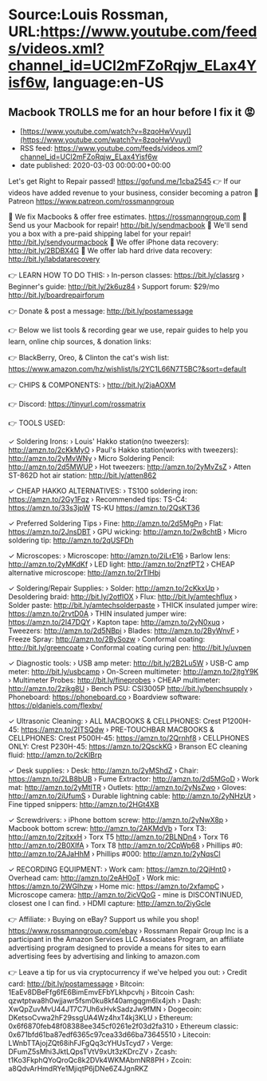 # Source:Louis Rossman, URL:https://www.youtube.com/feeds/videos.xml?channel_id=UCl2mFZoRqjw_ELax4Yisf6w, language:en-US

## Macbook TROLLS me for an hour before I fix it 😡
 - [https://www.youtube.com/watch?v=8zqoHwVvuyI](https://www.youtube.com/watch?v=8zqoHwVvuyI)
 - RSS feed: https://www.youtube.com/feeds/videos.xml?channel_id=UCl2mFZoRqjw_ELax4Yisf6w
 - date published: 2020-03-03 00:00:00+00:00

Let's get Right to Repair passed! https://gofund.me/1cba2545
👉 If our videos have added revenue to your business, consider becoming a patron
🔵 Patreon https://www.patreon.com/rossmanngroup

🔵 We fix Macbooks & offer free estimates. https://rossmanngroup.com
🔵 Send us your Macbook for repair! http://bit.ly/sendmacbook
🔵 We'll send you a box with a pre-paid shipping label for your repair! http://bit.ly/sendyourmacbook
🔵 We offer iPhone data recovery: http://bit.ly/2BDBX4G
🔵 We offer lab hard drive data recovery: http://bit.ly/labdatarecovery

👉 LEARN HOW TO DO THIS:
› In-person classes: https://bit.ly/classrg
› Beginner's guide: http://bit.ly/2k6uz84
› Support forum: $29/mo http://bit.ly/boardrepairforum

👉 Donate & post a message: http://bit.ly/postamessage 

👉 Below we list tools & recording gear we use, repair guides to help you learn, online chip sources, & donation links:

👉 BlackBerry, Oreo, & Clinton the cat's wish list: https://www.amazon.com/hz/wishlist/ls/2YC1L66N7T5BC?&sort=default

👉 CHIPS & COMPONENTS:
› http://bit.ly/2jaAOXM

👉 Discord: https://tinyurl.com/rossmatrix

👉 TOOLS USED:

✓ Soldering Irons:
› Louis' Hakko station(no tweezers): http://amzn.to/2cKkMyO 
› Paul's Hakko station(works with tweezers): http://amzn.to/2yMvWNy
› Micro Soldering Pencil: http://amzn.to/2d5MWUP
› Hot tweezers: http://amzn.to/2yMvZsZ
› Atten ST-862D hot air station: http://bit.ly/atten862

✓ CHEAP HAKKO ALTERNATIVES:
› TS100 soldering iron: https://amzn.to/2Gy1Fqz
› Recommended tips: TS-C4: https://amzn.to/33s3jpW TS-KU https://amzn.to/2QsKT36

✓ Preferred Soldering Tips
› Fine: http://amzn.to/2d5MgPn 
› Flat: https://amzn.to/2JnsDBT 
› GPU wicking: http://amzn.to/2w8chtB
› Micro soldering tip: http://amzn.to/2qUSFDh

✓ Microscopes:
› Microscope: http://amzn.to/2iLrE16 
› Barlow lens: http://amzn.to/2yMKdKf
› LED light: http://amzn.to/2nzfPT2
› CHEAP alternative microscope: http://amzn.to/2rTlHbj

✓ Soldering/Repair Supplies:
› Solder: http://amzn.to/2cKkxUp
› Desoldering braid: http://bit.ly/2otflOX
› Flux: http://bit.ly/amtechflux
› Solder paste: http://bit.ly/amtechsolderpaste
› THICK insulated jumper wire: https://amzn.to/2rvtD0A
› THIN insulated jumper wire: https://amzn.to/2I47DQY
› Kapton tape: http://amzn.to/2yN0xuq
› Tweezers: http://amzn.to/2d5NBpi
› Blades: http://amzn.to/2ByWnvF
› Freeze Spray: http://amzn.to/2BySozw
› Conformal coating: http://bit.ly/greencoate
› Conformal coating curing pen: http://bit.ly/uvpen

✓ Diagnostic tools:
› USB amp meter: http://bit.ly/2B2Lu5W
› USB-C amp meter: http://bit.ly/usbcamp
› On-Screen multimeter: http://amzn.to/2jtgY9K 
› Multimeter Probes: http://bit.ly/fineprobes
› CHEAP multimeter: http://amzn.to/2zjkg8U
› Bench PSU: CSI3005P http://bit.ly/benchsupply
› Phoneboard: https://phoneboard.co
› Boardview software: https://pldaniels.com/flexbv/

✓ Ultrasonic Cleaning:
› ALL MACBOOKS & CELLPHONES: Crest P1200H-45: https://amzn.to/2ITSQdw
› PRE-TOUCHBAR MACBOOKS & CELLPHONES: Crest P500H-45: https://amzn.to/2Qrnhf8
› CELLPHONES ONLY: Crest P230H-45: https://amzn.to/2QsckKG
› Branson EC cleaning fluid: http://amzn.to/2cKlBrp

✓ Desk supplies:
› Desk: http://amzn.to/2yMShdZ
› Chair: https://amzn.to/2LB8bUB
› Fume Extractor: http://amzn.to/2d5MGoD
› Work mat: http://amzn.to/2yMtlTR
› Outlets: http://amzn.to/2yNsZwo
› Gloves: http://amzn.to/2iUfumS
› Durable lightning cable: http://amzn.to/2yNHzUt
› Fine tipped snippers: http://amzn.to/2HGt4XB

✓ Screwdrivers: 
› iPhone bottom screw: http://amzn.to/2yNwX8p
› Macbook bottom screw: http://amzn.to/2AKMdVb
› Torx T3: http://amzn.to/2zjtxxH
› Torx T5 http://amzn.to/2BLNDn4
› Torx T6 http://amzn.to/2B0XIfA
› Torx T8 http://amzn.to/2CpWp68
› Phillips #0: http://amzn.to/2AJaHhM
› Phillips #000: http://amzn.to/2yNqsCl



✓ RECORDING EQUIPMENT:
› Work cam: https://amzn.to/2QjHnt0
› Overhead cam: http://amzn.to/2eAH0oT
› Work mic: https://amzn.to/2WGIhzw
› Home mic: https://amzn.to/2xfampC
› Microscope camera: http://amzn.to/2icVQoG - mine is DISCONTINUED, closest one I can find. 
› HDMI capture: http://amzn.to/2iyGcle

👉 Affiliate:
› Buying on eBay? Support us while you shop! https://www.rossmanngroup.com/ebay
› Rossmann Repair Group Inc is a participant in the Amazon Services LLC Associates Program, an affiliate advertising program designed to provide a means for sites to earn advertising fees by advertising and linking to amazon.com

👉 Leave a tip for us via cryptocurrency if we've helped you out:
› Credit card: http://bit.ly/postamessage
› Bitcoin: 1EaEv8DBeFfg6fE6BimEmvEFbYLkhpcvhj
› Bitcoin Cash: qzwtptwa8h0wjjawr5fsm0ku8kf40amgqgm6lx4jxh
› Dash: XwQpZuvMvU44JT7C7Uh6xHvkSadzJw9fMN
› Dogecoin: DKetsoCvwa2hF29ssgUA4Wz4hxT4kj3KLU
› Ethereum: 0x6f6870feb48f08388ee345cf0261e2f03d2fa310
› Ethereum classic: 0x671bfd61ba87edf6365c97cea33d66ba73645510
› Litecoin: LWnbTTAjojZQt68ihFJFgQq3cYHUsTcyd7
› Verge: DFumZ5sMhi3JktLQpsTVtV9xUt3zKDrcZV
› Zcash: t1Ko3FkphQYoQroQc8k2DVk4WKMAbmNR8PH
› Zcoin: a8QdvArHmdRYe1MjiqtP6jDNe6Z4JgnRKZ

